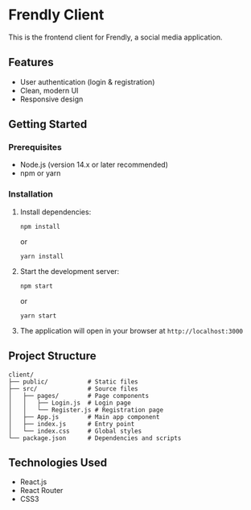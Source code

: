 # Frendly Client

This is the frontend client for Frendly, a social media application.

## Features

- User authentication (login & registration)
- Clean, modern UI
- Responsive design

## Getting Started

### Prerequisites

- Node.js (version 14.x or later recommended)
- npm or yarn

### Installation

1. Install dependencies:

   ```
   npm install
   ```

   or

   ```
   yarn install
   ```

2. Start the development server:

   ```
   npm start
   ```

   or

   ```
   yarn start
   ```

3. The application will open in your browser at `http://localhost:3000`

## Project Structure

```
client/
├── public/           # Static files
├── src/              # Source files
│   ├── pages/        # Page components
│   │   ├── Login.js  # Login page
│   │   └── Register.js # Registration page
│   ├── App.js        # Main app component
│   ├── index.js      # Entry point
│   └── index.css     # Global styles
└── package.json      # Dependencies and scripts
```

## Technologies Used

- React.js
- React Router
- CSS3
